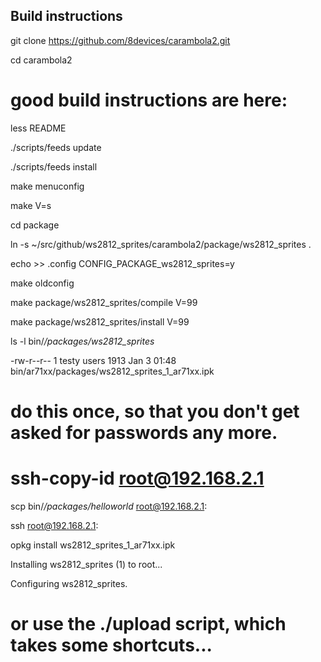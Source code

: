Build instructions
------------------


 git clone https://github.com/8devices/carambola2.git
 
 cd carambola2
 
 # good build instructions are here:
 
 less README

 ./scripts/feeds update
 
 ./scripts/feeds install
 
 make menuconfig
 
 make V=s

 cd package
 
 ln -s ~/src/github/ws2812_sprites/carambola2/package/ws2812_sprites .
 
 echo >> .config CONFIG_PACKAGE_ws2812_sprites=y
 
 make oldconfig
 
 make package/ws2812_sprites/compile V=99
 
 make package/ws2812_sprites/install V=99
 
 ls -l bin/*/packages/ws2812_sprites*
 
  -rw-r--r-- 1 testy users 1913 Jan  3 01:48 bin/ar71xx/packages/ws2812_sprites_1_ar71xx.ipk

 # do this once, so that you don't get asked for passwords any more.

 # ssh-copy-id root@192.168.2.1

 scp bin/*/packages/helloworld* root@192.168.2.1:

 ssh root@192.168.2.1:

 opkg install ws2812_sprites_1_ar71xx.ipk

  Installing ws2812_sprites (1) to root...

  Configuring ws2812_sprites.

 # or use the ./upload script, which takes some shortcuts...


